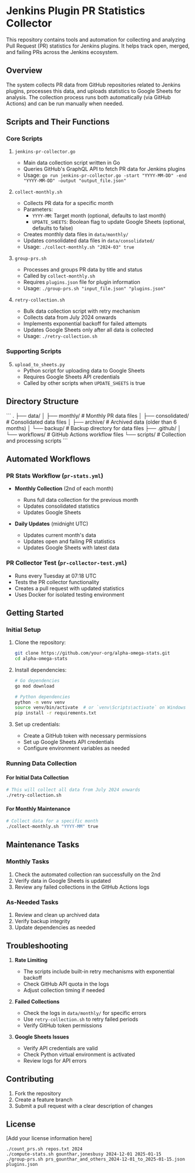 # Jenkins Plugin PR Statistics Collector

This repository contains tools and automation for collecting and analyzing Pull Request (PR) statistics for Jenkins plugins. It helps track open, merged, and failing PRs across the Jenkins ecosystem.

## Overview

The system collects PR data from GitHub repositories related to Jenkins plugins, processes this data, and uploads statistics to Google Sheets for analysis. The collection process runs both automatically (via GitHub Actions) and can be run manually when needed.

## Scripts and Their Functions

### Core Scripts

1. `jenkins-pr-collector.go`
   - Main data collection script written in Go
   - Queries GitHub's GraphQL API to fetch PR data for Jenkins plugins
   - Usage: `go run jenkins-pr-collector.go -start "YYYY-MM-DD" -end "YYYY-MM-DD" -output "output_file.json"`

2. `collect-monthly.sh`
   - Collects PR data for a specific month
   - Parameters:
     - `YYYY-MM`: Target month (optional, defaults to last month)
     - `UPDATE_SHEETS`: Boolean flag to update Google Sheets (optional, defaults to false)
   - Creates monthly data files in `data/monthly/`
   - Updates consolidated data files in `data/consolidated/`
   - Usage: `./collect-monthly.sh "2024-03" true`

3. `group-prs.sh`
   - Processes and groups PR data by title and status
   - Called by `collect-monthly.sh`
   - Requires `plugins.json` file for plugin information
   - Usage: `./group-prs.sh "input_file.json" "plugins.json"`

4. `retry-collection.sh`
   - Bulk data collection script with retry mechanism
   - Collects data from July 2024 onwards
   - Implements exponential backoff for failed attempts
   - Updates Google Sheets only after all data is collected
   - Usage: `./retry-collection.sh`

### Supporting Scripts

5. `upload_to_sheets.py`
   - Python script for uploading data to Google Sheets
   - Requires Google Sheets API credentials
   - Called by other scripts when `UPDATE_SHEETS` is true

## Directory Structure

\`\`\`
.
├── data/
│   ├── monthly/      # Monthly PR data files
│   ├── consolidated/ # Consolidated data files
│   ├── archive/      # Archived data (older than 6 months)
│   └── backup/       # Backup directory for data files
├── .github/
│   └── workflows/    # GitHub Actions workflow files
└── scripts/         # Collection and processing scripts
\`\`\`

## Automated Workflows

### PR Stats Workflow (`pr-stats.yml`)
- **Monthly Collection** (2nd of each month)
  - Runs full data collection for the previous month
  - Updates consolidated statistics
  - Updates Google Sheets

- **Daily Updates** (midnight UTC)
  - Updates current month's data
  - Updates open and failing PR statistics
  - Updates Google Sheets with latest data

### PR Collector Test (`pr-collector-test.yml`)
- Runs every Tuesday at 07:18 UTC
- Tests the PR collector functionality
- Creates a pull request with updated statistics
- Uses Docker for isolated testing environment

## Getting Started

### Initial Setup

1. Clone the repository:
   ```bash
   git clone https://github.com/your-org/alpha-omega-stats.git
   cd alpha-omega-stats
   ```

2. Install dependencies:
   ```bash
   # Go dependencies
   go mod download

   # Python dependencies
   python -m venv venv
   source venv/bin/activate  # or `venv\Scripts\activate` on Windows
   pip install -r requirements.txt
   ```

3. Set up credentials:
   - Create a GitHub token with necessary permissions
   - Set up Google Sheets API credentials
   - Configure environment variables as needed

### Running Data Collection

#### For Initial Data Collection
```bash
# This will collect all data from July 2024 onwards
./retry-collection.sh
```

#### For Monthly Maintenance
```bash
# Collect data for a specific month
./collect-monthly.sh "YYYY-MM" true
```

## Maintenance Tasks

### Monthly Tasks
1. Check the automated collection ran successfully on the 2nd
2. Verify data in Google Sheets is updated
3. Review any failed collections in the GitHub Actions logs

### As-Needed Tasks
1. Review and clean up archived data
2. Verify backup integrity
3. Update dependencies as needed

## Troubleshooting

1. **Rate Limiting**
   - The scripts include built-in retry mechanisms with exponential backoff
   - Check GitHub API quota in the logs
   - Adjust collection timing if needed

2. **Failed Collections**
   - Check the logs in `data/monthly/` for specific errors
   - Use `retry-collection.sh` to retry failed periods
   - Verify GitHub token permissions

3. **Google Sheets Issues**
   - Verify API credentials are valid
   - Check Python virtual environment is activated
   - Review logs for API errors

## Contributing

1. Fork the repository
2. Create a feature branch
3. Submit a pull request with a clear description of changes

## License

[Add your license information here]

```
./count_prs.sh repos.txt 2024
./compute-stats.sh gounthar,jonesbusy 2024-12-01 2025-01-15
./group-prs.sh prs_gounthar_and_others_2024-12-01_to_2025-01-15.json plugins.json
```
